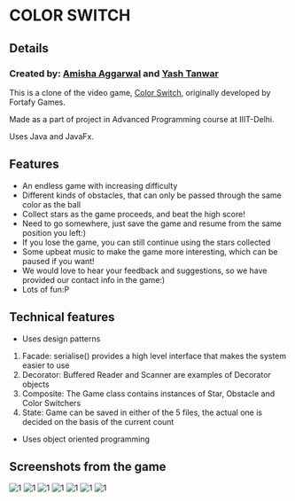 # COLOR SWITCH
## Details
### Created by: [Amisha Aggarwal](https://github.com/amishaagg) and [Yash Tanwar](https://github.com/KingYashTanwar)
This is a clone of the video game, [Color Switch](https://colorswitch.co/), originally developed by Fortafy Games.

Made as a part of project in Advanced Programming course at IIIT-Delhi.

Uses Java and JavaFx.


## Features
* An endless game with increasing difficulty
* Different kinds of obstacles, that can only be passed through the same color as the ball
* Collect stars as the game proceeds, and beat the high score!
* Need to go somewhere, just save the game and resume from the same position you left:)
* If you lose the game, you can still continue using the stars collected
* Some upbeat music to make the game more interesting, which can be paused if you want!
* We would love to hear your feedback and suggestions, so we have provided our contact info in the game:)
* Lots of fun:P

## Technical features 
* Uses design patterns 
1. Facade: serialise() provides a high level interface that makes the system easier to use
2. Decorator: Buffered Reader and Scanner are examples of Decorator objects
3. Composite: The Game class contains instances of Star, Obstacle and Color Switchers
4. State: Game can be saved in either of the 5 files, the actual one is decided on the basis of the current count
* Uses object oriented programming

## Screenshots from the game
![1](https://github.com/amishaagg/Color-Switch/blob/main/assets/Screenshots%20of%20game/Screenshot%20(95).png?raw=true)
![1](https://github.com/amishaagg/Color-Switch/blob/main/assets/Screenshots%20of%20game/Screenshot%20(97).png?raw=true)
![1](https://github.com/amishaagg/Color-Switch/blob/main/assets/Screenshots%20of%20game/Screenshot%20(101).png?raw=true)
![1](https://github.com/amishaagg/Color-Switch/blob/main/assets/Screenshots%20of%20game/Screenshot%20(100).png?raw=true)
![1](https://github.com/amishaagg/Color-Switch/blob/main/assets/Screenshots%20of%20game/Screenshot%20(105).png?raw=true)
![1](https://github.com/amishaagg/Color-Switch/blob/main/assets/Screenshots%20of%20game/Screenshot%20(106).png?raw=true)
![1](https://github.com/amishaagg/Color-Switch/blob/main/assets/Screenshots%20of%20game/Screenshot%20(107).png?raw=true)
